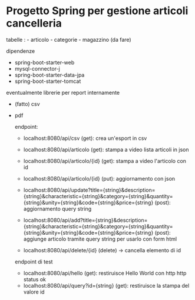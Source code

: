 # Progetto Spring per gestione articoli cancelleria 

tabelle :
			- articolo
			- categorie
			- magazzino (da fare)
   
dipendenze 
		
- spring-boot-starter-web
- mysql-connector-j
- spring-boot-starter-data-jpa
- spring-boot-starter-tomcat

eventualmente librerie per report internamente 
- (fatto) csv  
- pdf


   endpoint:
   - localhost:8080/api/csv (get): crea un'esport in csv
   
   - localhost:8080/api/articolo (get): stampa a video lista articoli in json 
   
   - localhost:8080/api/articolo/{id} (get): stampa a video l'articolo con id 
   
   - localhost:8080/api/articolo/{id} (put): aggiornamento con json
   - localhost:8080/api/update?title={string}&description={string}&characteristic={string}&category={string}&quantity={string}&unity={string}&code={string}&price={string} (post): aggiornamento query string    
   
   - localhost:8080/api/add?title={string}&description={string}&characteristic={string}&category={string}&quantity={string}&unity={string}&code={string}&price={string}  (post): aggiunge articolo tramite query string per usarlo con form html
   
   - localhost:8080/api/delete/{id} (delete) -> cancella elemento di id

   endpoint di test 
   - localhost:8080/api/hello (get): restiruisce Hello World con http http status ok
   - localhost:8080/api/query?id={string} (get): restiruisce la stampa del valore id 

